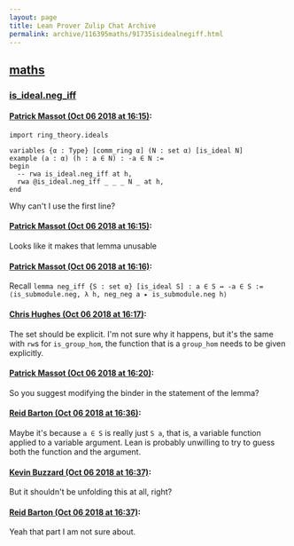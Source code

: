 ```yaml
---
layout: page
title: Lean Prover Zulip Chat Archive 
permalink: archive/116395maths/91735isidealnegiff.html
---
```


## [maths](index.html)
### [is_ideal.neg_iff](91735isidealnegiff.html)

#### [Patrick Massot (Oct 06 2018 at 16:15)](https://leanprover.zulipchat.com/#narrow/stream/116395-maths/topic/is_ideal.neg_iff/near/135313777):
```lean
import ring_theory.ideals

variables {α : Type} [comm_ring α] (N : set α) [is_ideal N]
example (a : α) (h : a ∈ N) : -a ∈ N :=
begin
  -- rwa is_ideal.neg_iff at h, 
  rwa @is_ideal.neg_iff _ _ _ N _ at h,  
end
```
Why can't I use the first line?

#### [Patrick Massot (Oct 06 2018 at 16:15)](https://leanprover.zulipchat.com/#narrow/stream/116395-maths/topic/is_ideal.neg_iff/near/135313787):
Looks like it makes that lemma unusable

#### [Patrick Massot (Oct 06 2018 at 16:16)](https://leanprover.zulipchat.com/#narrow/stream/116395-maths/topic/is_ideal.neg_iff/near/135313830):
Recall `lemma neg_iff {S : set α} [is_ideal S] : a ∈ S ↔ -a ∈ S := ⟨is_submodule.neg, λ h, neg_neg a ▸ is_submodule.neg h⟩`

#### [Chris Hughes (Oct 06 2018 at 16:17)](https://leanprover.zulipchat.com/#narrow/stream/116395-maths/topic/is_ideal.neg_iff/near/135313839):
The set should be explicit. I'm not sure why it happens, but it's the same with `rw`s for `is_group_hom`, the function that is a `group_hom` needs to be given explicitly.

#### [Patrick Massot (Oct 06 2018 at 16:20)](https://leanprover.zulipchat.com/#narrow/stream/116395-maths/topic/is_ideal.neg_iff/near/135313939):
So you suggest modifying the binder in the statement of the lemma?

#### [Reid Barton (Oct 06 2018 at 16:36)](https://leanprover.zulipchat.com/#narrow/stream/116395-maths/topic/is_ideal.neg_iff/near/135314381):
Maybe it's because `a ∈ S` is really just `S a`, that is, a variable function applied to a variable argument. Lean is probably unwilling to try to guess both the function and the argument.

#### [Kevin Buzzard (Oct 06 2018 at 16:37)](https://leanprover.zulipchat.com/#narrow/stream/116395-maths/topic/is_ideal.neg_iff/near/135314387):
But it shouldn't be unfolding this at all, right?

#### [Reid Barton (Oct 06 2018 at 16:37)](https://leanprover.zulipchat.com/#narrow/stream/116395-maths/topic/is_ideal.neg_iff/near/135314392):
Yeah that part I am not sure about.

